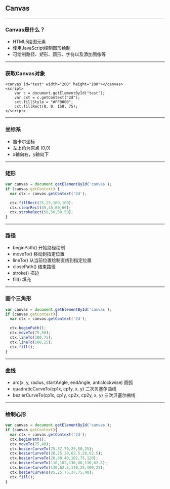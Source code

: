 ## Canvas

---

### Canvas是什么？

* HTML5绘图元素
* 使用JavaScript控制图形绘制
* 可绘制路径、矩形、圆形、字符以及添加图像等

---

### 获取Canvas对象

```markup
<canvas id="test" width="200" height="100"></canvas>
<script>
    var c = document.getElementById("test");
    var cxt = c.getContext("2d");
    cxt.fillStyle = "#FF0000";
    cxt.fillRect(0, 0, 150, 75);
</script>
```

---

### 坐标系

* 笛卡尔坐标
* 左上角为原点 (0,0)
* x轴向右，y轴向下

---

### 矩形

```javascript
var canvas = document.getElementById('canvas');
if (canvas.getContext) {
  var ctx = canvas.getContext('2d');

  ctx.fillRect(25,25,100,100);
  ctx.clearRect(45,45,60,60);
  ctx.strokeRect(50,50,50,50);
}
```

---

### 路径

* beginPath() 开始路径绘制
* moveTo() 移动到指定位置
* lineTo() 从当前位置绘制直线到指定位置
* closePath() 结束路径
* stroke() 描边
* fill() 填充

---

### 画个三角形

```javascript
var canvas = document.getElementById('canvas');
if (canvas.getContext){
  var ctx = canvas.getContext('2d');

  ctx.beginPath();
  ctx.moveTo(75,50);
  ctx.lineTo(100,75);
  ctx.lineTo(100,25);
  ctx.fill();
}
```

---

### 曲线

* arc(x, y, radius, startAngle, endAngle, anticlockwise) 圆弧
* quadraticCurveTo(cp1x, cp1y, x, y) 二次贝塞尔曲线
* bezierCurveTo(cp1x, cp1y, cp2x, cp2y, x, y) 三次贝塞尔曲线

---

### 绘制心形

```javascript
var canvas = document.getElementById('canvas');
if (canvas.getContext){
  var ctx = canvas.getContext('2d');
  ctx.beginPath();
  ctx.moveTo(75,40);
  ctx.bezierCurveTo(75,37,70,25,50,25);
  ctx.bezierCurveTo(20,25,20,62.5,20,62.5);
  ctx.bezierCurveTo(20,80,40,102,75,120);
  ctx.bezierCurveTo(110,102,130,80,130,62.5);
  ctx.bezierCurveTo(130,62.5,130,25,100,25);
  ctx.bezierCurveTo(85,25,75,37,75,40);
  ctx.fill();
}
```
